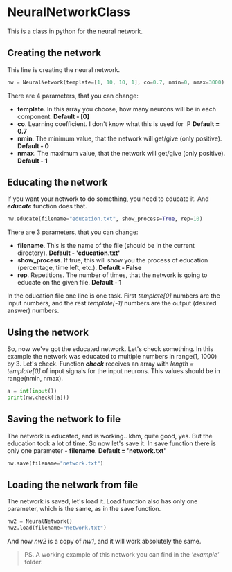# NeuralNetworkClass
This is a class in python for the neural network.

## Creating the network
This line is creating the neural network.
```python
nw = NeuralNetwork(template=[1, 10, 10, 1], co=0.7, nmin=0, nmax=3000)
```
There are 4 parameters, that you can change:
- **template**. In this array you choose, how many neurons will be in each component.  **Default - [0]**
- **co**. Learning coefficient. I don't know what this is used for :P  **Default = 0.7**
- **nmin**. The minimum value, that the network will get/give (only positive).  **Default - 0**
- **nmax**. The maximum value, that the network will get/give (only positive).  **Default - 1**

## Educating the network
If you want your network to do something, you need to educate it. And ***educate*** function does that.
```python
nw.educate(filename="education.txt", show_process=True, rep=10)
```
There are 3 parameters, that you can change:
- **filename**. This is the name of the file (should be in the current directory).  **Default - 'education.txt'**
- **show_process**. If true, this will show you the process of education (percentage, time left, etc.).  **Default - False**
- **rep**. Repetitions. The number of times, that the network is going to educate on the given file.  **Default - 1**

In the education file one line is one task. First *template[0]* numbers are the input numbers, and the rest *template[-1]* numbers are the output (desired answer) numbers.

## Using the network
So, now we've got the educated network. Let's check something.
In this example the network was educated to multiple numbers in range(1, 1000) by 3. Let's check.
Function ***check*** receives an array with *length = template[0]* of input signals for the input neurons. This values should be in range(nmin, nmax).
```python
a = int(input())
print(nw.check([a]))
```

## Saving the network to file
The network is educated, and is working.. khm, quite good, yes.
But the education took a lot of time. So now let's save it.
In save function there is only one parameter - **filename**.  **Default = 'network.txt'**
```python
nw.save(filename="network.txt")
```

## Loading the network from file
The network is saved, let's load it.
Load function also has only one parameter, which is the same, as in the save function.
```python
nw2 = NeuralNetwork()
nw2.load(filename="network.txt")
```
And now *nw2* is a copy of *nw1*, and it will work absolutely the same.

> PS. A working example of this network you can find in the *'example'* folder.





